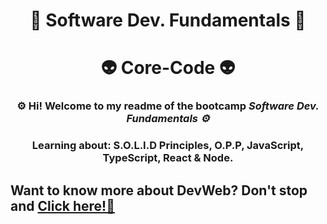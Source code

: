 <h1 align="center"> 🤖 Software Dev. Fundamentals 🤖 </h1>

<h1 align="center"> 👽 Core-Code 👽 </h1>

<h3 align="center">⚙️ Hi! Welcome to my readme of the bootcamp <i> Software Dev. Fundamentals ⚙️</i> </h3>

<h3 align="center"> Learning about: S.O.L.I.D Principles, O.P.P, JavaScript, TypeScript, React & Node. </h3>

## Want to know more about DevWeb? Don't stop and [Click here!🔗](home/readAura.md)



